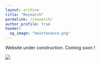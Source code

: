 ```yaml
---
layout: archive
title: "Research"
permalink: /research/
author_profile: true
header:
  og_image: "maintenance.png"
---
```


Website under construction.
Coming soon !  

![](/images/resarch/maintenance.png)